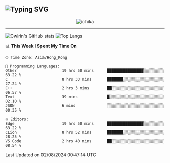 ![Typing SVG](https://readme-typing-svg.demolab.com?font=Jost&size=24&pause=1000&color=7799EE&vCenter=true&multiline=true&random=false&width=435&height=100&lines=Hi+there;I'm+Sakurakouji+Nanaha;You+can+also+tell+me+Cwlrin%E2%98%86)
---
<p align="center">
  <img src="https://image.cwlrin.wiki/images/2024/06/17/Happy-Birthday2023---.png" alt="ichika" border="0" />
</p>

---
![Cwlrin's GitHub stats](https://github-readme-stats.vercel.app/api?username=cwlrin&show_icons=true&theme=buefy)
![Top Langs](https://github-readme-stats.vercel.app/api/top-langs/?username=cwlrin&layout=compact&hide=html,css)

<!--START_SECTION:waka-->
📊 **This Week I Spent My Time On** 

```text
🕑︎ Time Zone: Asia/Hong_Kong

💬 Programming Languages: 
Other                    19 hrs 50 mins      ████████████████░░░░░░░░░   63.22 % 
C                        8 hrs 33 mins       ███████░░░░░░░░░░░░░░░░░░   27.24 % 
C++                      2 hrs 3 mins        ██░░░░░░░░░░░░░░░░░░░░░░░   06.57 % 
Text                     39 mins             █░░░░░░░░░░░░░░░░░░░░░░░░   02.10 % 
JSON                     6 mins              ░░░░░░░░░░░░░░░░░░░░░░░░░   00.35 % 

🔥 Editors: 
Edge                     19 hrs 50 mins      ████████████████░░░░░░░░░   63.22 % 
CLion                    8 hrs 52 mins       ███████░░░░░░░░░░░░░░░░░░   28.25 % 
VS Code                  2 hrs 40 mins       ██░░░░░░░░░░░░░░░░░░░░░░░   08.54 % 
```


 Last Updated on 02/08/2024 00:47:14 UTC
<!--END_SECTION:waka-->
